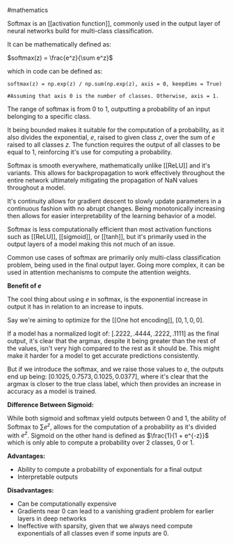 #mathematics 

Softmax is an [[activation function]], commonly used in the output layer of neural networks build for multi-class classification.

It can be mathematically defined as:

$softmax(z) = \frac{e^z}{\sum e^z}$

which in code can be defined as:

```
softmax(z) = np.exp(z) / np.sum(np.exp(z), axis = 0, keepdims = True)

#Assuming that axis 0 is the number of classes. Otherwise, axis = 1.

```

The range of softmax is from $0$ to $1$, outputting a probability of an input belonging to a specific class. 

It being bounded makes it suitable for the computation of a probability, as it also divides the exponential, $e$, raised to given class $z$, over the sum of $e$ raised to all classes $z$. The function requires the output of all classes to be equal to $1$, reinforcing it's use for computing a probability.

Softmax is smooth everywhere, mathematically unlike [[ReLU]] and it's variants. This allows for backpropagation to work effectively throughout the entire network ultimately mitigating the propagation of NaN values throughout a model.

It's continuity allows for gradient descent to slowly update parameters in a continuous fashion with no abrupt changes. Being monotonically increasing then allows for easier interpretability of the learning behavior of a model.

Softmax is less computationally efficient than most activation functions such as [[ReLU]], [[sigmoid]], 
or [[tanh]], but it's primarily used in the output layers of a model making this not much of an issue.

Common use cases of softmax are primarily only multi-class classification problem, being used in the final output layer. Going more complex, it can be used in attention mechanisms to compute the attention weights.

**Benefit of $e$**

The cool thing about using $e$ in softmax, is the exponential increase in output it has in relation to an increase to inputs. 

Say we're aiming to optimize for the [[One hot encoding]], $[0, 1, 0, 0]$.

If a model has a normalized logit of: $[.2222, .4444, .2222, .1111]$ as the final output, it's clear that the argmax, despite it being greater than the rest of the values, isn't very high compared to the rest as it should be. This might make it harder for a model to get accurate predictions consistently.

But if we introduce the softmax, and we raise those values to $e$, the outputs end up being: $[0.1025,0.7573,0.1025,0.0377]$, where it's clear that the argmax is closer to the true class label, which then provides an increase in accuracy as a model is trained.

**Difference Between Sigmoid:**

While both sigmoid and softmax yield outputs between 0 and 1, the ability of Softmax to $\sum e^z$, allows for the computation of a probability as it's divided with $e^z$. Sigmoid on the other hand is defined as $\frac{1}{1 + e^{-z}}$ which is only able to compute a probability over 2 classes, $0$ or $1$.

**Advantages:**
- Ability to compute a probability of exponentials for a final output
- Interpretable outputs

**Disadvantages:**
- Can be computationally expensive
- Gradients near 0 can lead to a vanishing gradient problem for earlier layers in deep networks
- Ineffective with sparsity, given that we always need compute exponentials of all classes even if some inputs are $0$.